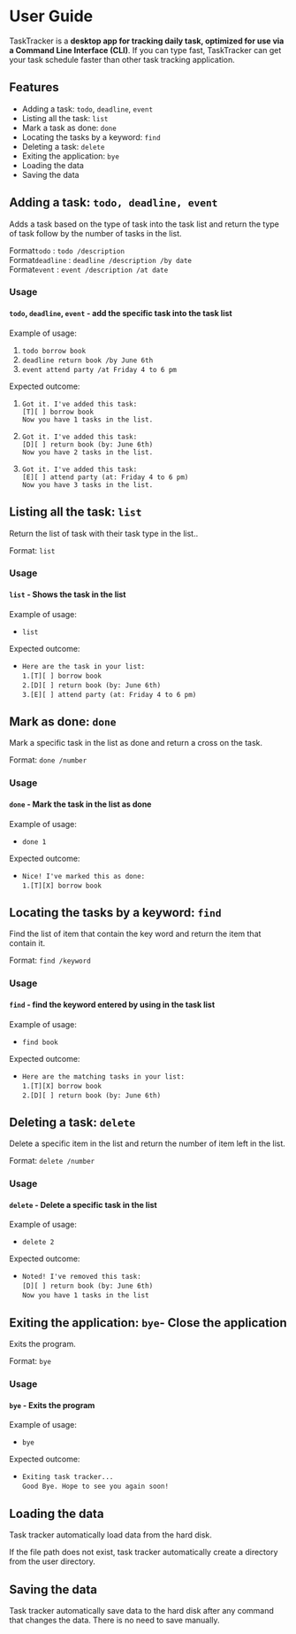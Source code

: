 # User Guide

TaskTracker is a **desktop app for tracking daily task, optimized for use 
via a Command Line Interface (CLI)**. If you can type fast, TaskTracker 
can get your task schedule faster than other task tracking application. 

## Features 
* Adding a task: `todo`, `deadline`, `event`
* Listing all the task: `list`
* Mark a task as done: `done`
* Locating the tasks by a keyword: `find`
* Deleting a task: `delete`
* Exiting the application: `bye`
* Loading the data
* Saving the data

## Adding a task: `todo, deadline, event`
Adds a task based on the type of task into the task list and return 
the type of task follow by the number of tasks in the list.

Format`todo` : `todo /description`\
Format`deadline` : `deadline /description /by date`\
Format`event` : `event /description /at date` 

### Usage

#### `todo`, `deadline`, `event` - add the specific task into the task list

Example of usage:

1. `todo borrow book`
2. `deadline return book /by June 6th`
3. `event attend party /at Friday 4 to 6 pm`

Expected outcome:

1. `Got it. I've added this task:`\
   `[T][ ] borrow book`\
   `Now you have 1 tasks in the list.`


2. `Got it. I've added this task:`\
   `[D][ ] return book (by: June 6th)`\
   `Now you have 2 tasks in the list.`


3. `Got it. I've added this task:`\
   `[E][ ] attend party (at: Friday 4 to 6 pm)`\
   `Now you have 3 tasks in the list.`

## Listing all the task: `list`
Return the list of task with their task type in the list..

Format: `list`

### Usage
#### `list` - Shows the task in the list

Example of usage:

* `list`

Expected outcome:

* `Here are the task in your list:`\
  `1.[T][ ] borrow book`\
  `2.[D][ ] return book (by: June 6th)`\
  `3.[E][ ] attend party (at: Friday 4 to 6 pm)`
    

## Mark as done: `done`
Mark a specific task in the list as done and return a cross on the task.

Format: `done /number`

### Usage
#### `done` - Mark the task in the list as done

Example of usage:

* `done 1`

Expected outcome:

* `Nice! I've marked this as done:`\
  `1.[T][X] borrow book`

## Locating the tasks by a keyword: `find`
Find the list of item that contain the key word and return the item that contain it.

Format: `find /keyword`

### Usage
#### `find` - find the keyword entered by using in the task list

Example of usage:

* `find book`

Expected outcome:

* `Here are the matching tasks in your list:`\
  `1.[T][X] borrow book`\
  `2.[D][ ] return book (by: June 6th)`

## Deleting a task: `delete`
Delete a specific item in the list and return the number of item left in the list.

Format: `delete /number`

### Usage
#### `delete` - Delete a specific task in the list

Example of usage:

* `delete 2`

Expected outcome:

* `Noted! I've removed this task:`\
  `[D][ ] return book (by: June 6th)`\
  `Now you have 1 tasks in the list`

## Exiting the application: `bye`- Close the application
Exits the program.

Format: `bye`

### Usage
#### `bye` - Exits the program

Example of usage:

* `bye`

Expected outcome:

* `Exiting task tracker...`\
  `Good Bye. Hope to see you again soon!`
    
## Loading the data
Task tracker automatically load data from the hard disk.

If the file path does not exist, task tracker automatically create a directory
from the user directory.

## Saving the data
Task tracker automatically save data to the hard disk after 
any command that changes the data. There is no need to save manually.
